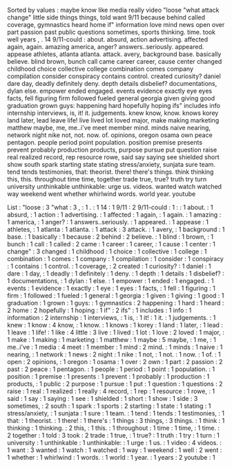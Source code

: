 Sorted by values :
maybe know like media really video "loose "what attack change" little side things things, told want 9/11 because behind called coverage, gymnastics heard home if" information love mind news open over part passion past public questions sometimes, sports thinking. time. took well years , . 14 9/11-could : about. absurd, action advertising. affected again, again. amazing america, anger? answers..seriously. appeared. appease athletes, atlanta atlanta. attack. avery, background base. basically believe. blind brown, bunch call came career career, cause center changed childhood choice collective college combination comes company compilation consider conspiracy contains control. created curiosity? daniel dare day, deadly definitely deny. depth details disbelief? documentations, dylan else. empower ended engaged. events evidence exactly eye eyes facts, fell figuring firm followed fueled general georgia given giving good graduation grown guys: happening hard hopefully hoping ifs" includes info internship interviews, is, it! it. judgements. knew know, know. knows korey land later, lead leave life! live lived lot loved major, make making marketing matthew maybe, me, me..i've meet member mind. minds naive nearing, network night nike not, not. now. of. opinions, oregon osama own peace pentagon. people period point population. position premise presents prevent probably production products, purpose pursue put question raise real realized record, rep resource rowe, said say saying see shielded short show south spark starting state stating stress/anxiety, sunjata sure team. tend tends testimonies, that: theorist. there! there's things. think thinking this, this. throughout time time, together trade true, true? truth try turn university unthinkable unthinkable: urge us. videos. wanted watch watched way weekend went whether whirlwind words. world year. youtube 

List :
"loose : 3
"what : 3
, : 1
. : 1
14 : 1
9/11 : 2
9/11-could : 1
: : 1
about. : 1
absurd, : 1
action : 1
advertising. : 1
affected : 1
again, : 1
again. : 1
amazing : 1
america, : 1
anger? : 1
answers..seriously. : 1
appeared. : 1
appease : 1
athletes, : 1
atlanta : 1
atlanta. : 1
attack : 3
attack. : 1
avery, : 1
background : 1
base. : 1
basically : 1
because : 2
behind : 2
believe. : 1
blind : 1
brown, : 1
bunch : 1
call : 1
called : 2
came : 1
career : 1
career, : 1
cause : 1
center : 1
change" : 3
changed : 1
childhood : 1
choice : 1
collective : 1
college : 1
combination : 1
comes : 1
company : 1
compilation : 1
consider : 1
conspiracy : 1
contains : 1
control. : 1
coverage, : 2
created : 1
curiosity? : 1
daniel : 1
dare : 1
day, : 1
deadly : 1
definitely : 1
deny. : 1
depth : 1
details : 1
disbelief? : 1
documentations, : 1
dylan : 1
else. : 1
empower : 1
ended : 1
engaged. : 1
events : 1
evidence : 1
exactly : 1
eye : 1
eyes : 1
facts, : 1
fell : 1
figuring : 1
firm : 1
followed : 1
fueled : 1
general : 1
georgia : 1
given : 1
giving : 1
good : 1
graduation : 1
grown : 1
guys: : 1
gymnastics : 2
happening : 1
hard : 1
heard : 2
home : 2
hopefully : 1
hoping : 1
if" : 2
ifs" : 1
includes : 1
info : 1
information : 2
internship : 1
interviews, : 1
is, : 1
it! : 1
it. : 1
judgements. : 1
knew : 1
know : 4
know, : 1
know. : 1
knows : 1
korey : 1
land : 1
later, : 1
lead : 1
leave : 1
life! : 1
like : 4
little : 3
live : 1
lived : 1
lot : 1
love : 2
loved : 1
major, : 1
make : 1
making : 1
marketing : 1
matthew : 1
maybe : 5
maybe, : 1
me, : 1
me..i've : 1
media : 4
meet : 1
member : 1
mind : 2
mind. : 1
minds : 1
naive : 1
nearing, : 1
network : 1
news : 2
night : 1
nike : 1
not, : 1
not. : 1
now. : 1
of. : 1
open : 2
opinions, : 1
oregon : 1
osama : 1
over : 2
own : 1
part : 2
passion : 2
past : 2
peace : 1
pentagon. : 1
people : 1
period : 1
point : 1
population. : 1
position : 1
premise : 1
presents : 1
prevent : 1
probably : 1
production : 1
products, : 1
public : 2
purpose : 1
pursue : 1
put : 1
question : 1
questions : 2
raise : 1
real : 1
realized : 1
really : 4
record, : 1
rep : 1
resource : 1
rowe, : 1
said : 1
say : 1
saying : 1
see : 1
shielded : 1
short : 1
show : 1
side : 3
sometimes, : 2
south : 1
spark : 1
sports : 2
starting : 1
state : 1
stating : 1
stress/anxiety, : 1
sunjata : 1
sure : 1
team. : 1
tend : 1
tends : 1
testimonies, : 1
that: : 1
theorist. : 1
there! : 1
there's : 1
things : 3
things, : 3
things. : 1
think : 1
thinking : 1
thinking. : 2
this, : 1
this. : 1
throughout : 1
time : 1
time, : 1
time. : 2
together : 1
told : 3
took : 2
trade : 1
true, : 1
true? : 1
truth : 1
try : 1
turn : 1
university : 1
unthinkable : 1
unthinkable: : 1
urge : 1
us. : 1
video : 4
videos. : 1
want : 3
wanted : 1
watch : 1
watched : 1
way : 1
weekend : 1
well : 2
went : 1
whether : 1
whirlwind : 1
words. : 1
world : 1
year. : 1
years : 2
youtube : 1
